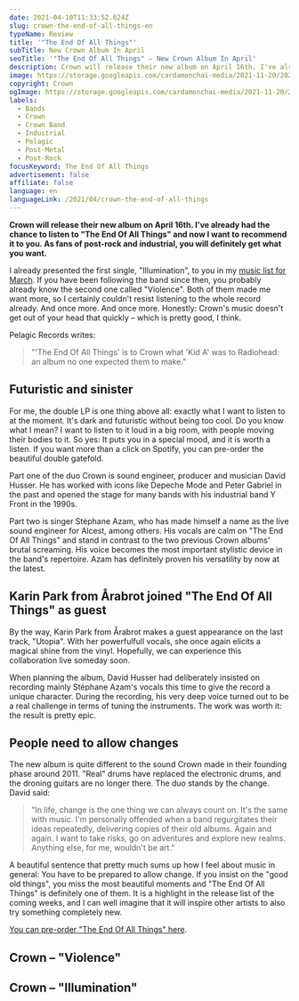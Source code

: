 ```yaml
---
date: 2021-04-10T11:33:52.624Z
slug: crown-the-end-of-all-things-en
typeName: Review
title: '"The End Of All Things"'
subTitle: New Crown Album In April
seoTitle: '"The End Of All Things" – New Crown Album In April'
description: Crown will release their new album on April 16th. I've already had the chance to listen to "The End Of All Things" and now I want to recommend it to you. As fans of post-rock and industrial, you will definitely get what you want.
image: https://storage.googleapis.com/cardamonchai-media/2021-11-20/2021-04-crown-the-end-of-all-things-l-jpeg-imagine-686868_848383_1440_1080/640.webp
copyright: Crown
ogImage: https://storage.googleapis.com/cardamonchai-media/2021-11-20/2021-04-crown-the-end-of-all-things-fb-png-l-jpg-imagine-686868_797979_1440_754/640.webp
labels:
  - Bands
  - Crown
  - Crown Band
  - Industrial
  - Pelagic
  - Post-Metal
  - Post-Rock
focusKeyword: The End Of All Things
advertisement: false
affiliate: false
language: en
languageLink: /2021/04/crown-the-end-of-all-things
---
```


**Crown will release their new album on April 16th. I've already had the chance to listen to "The End Of All Things" and now I want to recommend it to you. As fans of post-rock and industrial, you will definitely get what you want.**

I already presented the first single, "Illumination", to you in my [music list for March](/2021/02/musikliste-maerz-2021/). If you have been following the band since then, you probably already know the second one called "Violence". Both of them made me want more, so I certainly couldn't resist listening to the whole record already. And once more. And once more. Honestly: Crown's music doesn't get out of your head that quickly – which is pretty good, I think.

Pelagic Records writes:

> "'The End Of All Things' is to Crown what 'Kid A' was to Radiohead: an album no one expected them to make."

## Futuristic and sinister

For me, the double LP is one thing above all: exactly what I want to listen to at the moment. It's dark and futuristic without being too cool. Do you know what I mean? I want to listen to it loud in a big room, with people moving their bodies to it. So yes: It puts you in a special mood, and it is worth a listen. If you want more than a click on Spotify, you can pre-order the beautiful double gatefold.

Part one of the duo Crown is sound engineer, producer and musician David Husser. He has worked with icons like Depeche Mode and Peter Gabriel in the past and opened the stage for many bands with his industrial band Y Front in the 1990s.

Part two is singer Stéphane Azam, who has made himself a name as the live sound engineer for Alcest, among others. His vocals are calm on "The End Of All Things" and stand in contrast to the two previous Crown albums' brutal screaming. His voice becomes the most important stylistic device in the band's repertoire. Azam has definitely proven his versatility by now at the latest.

## Karin Park from Årabrot joined "The End Of All Things" as guest

By the way, Karin Park from Årabrot makes a guest appearance on the last track, "Utopia". With her powerfulfull vocals, she once again elicits a magical shine from the vinyl. Hopefully, we can experience this collaboration live someday soon.

When planning the album, David Husser had deliberately insisted on recording mainly Stéphane Azam's vocals this time to give the record a unique character. During the recording, his very deep voice turned out to be a real challenge in terms of tuning the instruments. The work was worth it: the result is pretty epic.

## People need to allow changes

The new album is quite different to the sound Crown made in their founding phase around 2011. "Real" drums have replaced the electronic drums, and the droning guitars are no longer there. The duo stands by the change. David said:

> "In life, change is the one thing we can always count on. It's the same with music. I'm personally offended when a band regurgitates their ideas repeatedly, delivering copies of their old albums. Again and again. I want to take risks, go on adventures and explore new realms. Anything else, for me, wouldn't be art."

A beautiful sentence that pretty much sums up how I feel about music in general: You have to be prepared to allow change. If you insist on the "good old things", you miss the most beautiful moments and "The End Of All Things" is definitely one of them. It is a highlight in the release list of the coming weeks, and I can well imagine that it will inspire other artists to also try something completely new.

[You can pre-order "The End Of All Things" here](https://pelagic-records.com/product/crown-the-end-of-all-things-2-lp/).

## Crown – "Violence"

<YouTube id="uaYI7cVlpiw" />

## Crown – "Illumination"

<YouTube id="i6rwQ0hpnzg" />
